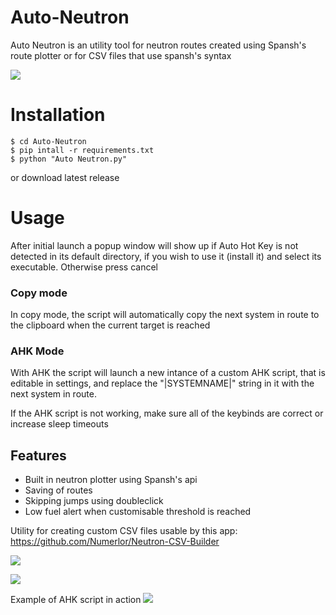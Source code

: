 # Auto-Neutron
Auto Neutron is an utility tool for neutron routes created using Spansh's route plotter or for CSV files that use spansh's syntax

![](https://i.imgur.com/o10p5mg.png)


# Installation
```
$ cd Auto-Neutron
$ pip intall -r requirements.txt
$ python "Auto Neutron.py"
```
or download latest release

# Usage
After initial launch a popup window will show up if Auto Hot Key is not detected in its default directory, if you wish to use it (install it) and select its executable.
Otherwise press cancel
### Copy mode
In copy mode, the script will automatically copy the next system in route to the clipboard when the current target is reached

### AHK Mode
With AHK the script will launch a new intance of a custom AHK script, that is editable in settings, and replace the "|SYSTEMNAME|" string in it with the next system in route.

If the AHK script is not working, make sure all of the keybinds are correct or increase sleep timeouts

## Features
* Built in neutron plotter using Spansh's api
* Saving of routes
* Skipping jumps using doubleclick
* Low fuel alert when customisable threshold is reached

Utility for creating custom CSV files usable by this app:
https://github.com/Numerlor/Neutron-CSV-Builder


![](https://i.imgur.com/kTagchR.png)

![](https://i.imgur.com/RYVthYw.png)

Example of AHK script in action
![](https://i.imgur.com/ciZ5iQW.jpg)
